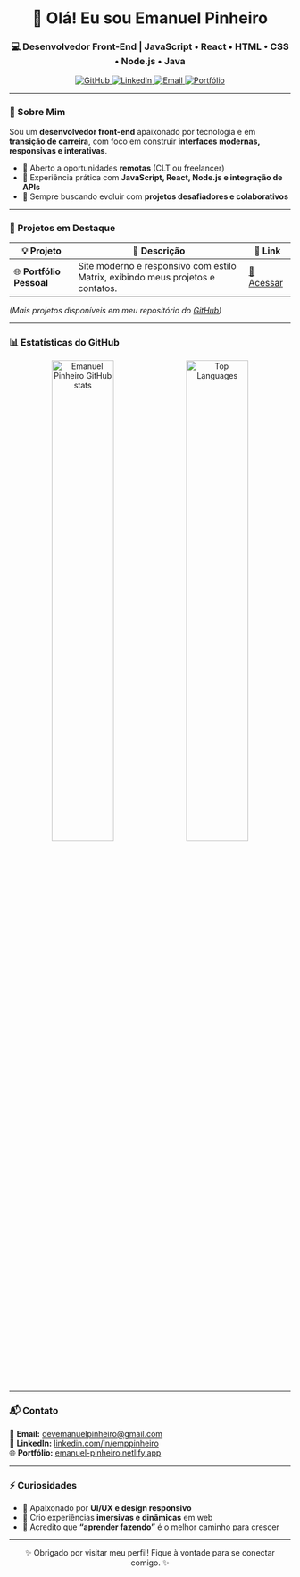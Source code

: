 <h1 align="center">👋 Olá! Eu sou <strong>Emanuel Pinheiro</strong></h1>
<h3 align="center">💻 Desenvolvedor Front-End | JavaScript • React • HTML • CSS • Node.js • Java</h3>

<p align="center">
  <a href="https://github.com/Messias-emp">
    <img src="https://img.shields.io/github/followers/Messias-emp?label=Seguidores&style=social" alt="GitHub">
  </a>
  <a href="https://www.linkedin.com/in/emppinheiro/">
    <img src="https://img.shields.io/badge/LinkedIn-Emanuel%20Pinheiro-blue?logo=linkedin&style=flat-square" alt="LinkedIn">
  </a>
  <a href="mailto:devemanuelpinheiro@gmail.com">
    <img src="https://img.shields.io/badge/Email-devemanuelpinheiro%40gmail.com-red?logo=gmail&style=flat-square" alt="Email">
  </a>
  <a href="https://emanuel-pinheiro.netlify.app">
    <img src="https://img.shields.io/badge/Portfólio-emanuel--pinheiro.netlify.app-green?style=flat-square" alt="Portfólio">
  </a>
</p>

---

### 🧠 Sobre Mim

Sou um **desenvolvedor front-end** apaixonado por tecnologia e em **transição de carreira**, com foco em construir **interfaces modernas, responsivas e interativas**.

- 💼 Aberto a oportunidades **remotas** (CLT ou freelancer)  
- 🚀 Experiência prática com **JavaScript, React, Node.js e integração de APIs**  
- 🎯 Sempre buscando evoluir com **projetos desafiadores e colaborativos**  

---

### 🚀 Projetos em Destaque

| 💡 Projeto | 📄 Descrição | 🔗 Link |
|-------------|--------------|---------|
| 🌐 **Portfólio Pessoal** | Site moderno e responsivo com estilo Matrix, exibindo meus projetos e contatos. | [🔗 Acessar](https://emanuel-pinheiro.netlify.app/) |

*(Mais projetos disponíveis em meu repositório do [GitHub](https://github.com/Messias-emp?tab=repositories))*

---

### 📊 Estatísticas do GitHub

<div align="center">

<img src="https://github-readme-stats.vercel.app/api?username=Messias-emp&show_icons=true&theme=radical" width="47%" alt="Emanuel Pinheiro GitHub stats" />
<img src="https://github-readme-stats.vercel.app/api/top-langs/?username=Messias-emp&layout=compact&theme=radical" width="47%" alt="Top Languages" />

</div>

---

### 📬 Contato

📧 **Email:** [devemanuelpinheiro@gmail.com](mailto:devemanuelpinheiro@gmail.com)  
💼 **LinkedIn:** [linkedin.com/in/emppinheiro](https://www.linkedin.com/in/emppinheiro/)  
🌐 **Portfólio:** [emanuel-pinheiro.netlify.app](https://emanuel-pinheiro.netlify.app)

---

### ⚡ Curiosidades

- 🎨 Apaixonado por **UI/UX e design responsivo**
- 🧩 Crio experiências **imersivas e dinâmicas** em web
- 🧠 Acredito que **“aprender fazendo”** é o melhor caminho para crescer

---

<p align="center">✨ Obrigado por visitar meu perfil! Fique à vontade para se conectar comigo. ✨</p>



